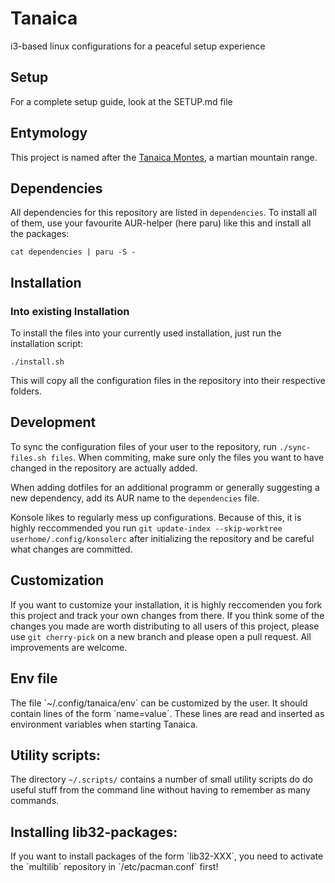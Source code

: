 # Tanaica

i3-based linux configurations for a peaceful setup experience

## Setup
For a complete setup guide, look at the SETUP.md file

## Entymology

This project is named after the [Tanaica Montes](https://en.wikipedia.org/wiki/Tanaica_Montes), a martian mountain range.

## Dependencies

All dependencies for this repository are listed in `dependencies`. To install all of them, use your favourite AUR-helper (here paru) like this and install all the packages:

``` cat dependencies | paru -S - ```

## Installation

### Into existing Installation

To install the files into your currently used installation, just run the installation script:

``` ./install.sh ```

This will copy all the configuration files in the repository into their respective folders.

## Development

To sync the configuration files of your user to the repository, run `./sync-files.sh files`. When commiting, make sure only the files you want to have changed in the repository are actually added.

When adding dotfiles for an additional programm or generally suggesting a new dependency, add its AUR name to the `dependencies` file.

Konsole likes to regularly mess up configurations. Because of this, it is highly reccommended you run `git update-index --skip-worktree userhome/.config/konsolerc` after initializing the repository and be careful what changes are committed.

## Customization

If you want to customize your installation, it is highly reccomenden you fork this project and track your own changes from there. If you think some of the changes you made are worth distributing to all users of this project, please use `git cherry-pick` on a new branch and please open a pull request. All improvements are welcome.

## Env file
The file ´~/.config/tanaica/env´ can be customized by the user. It should contain lines of the form ´name=value´. These lines are read and inserted as environment variables when starting Tanaica.

## Utility scripts:

The directory `~/.scripts/` contains a number of small utility scripts do do useful stuff from the command line without having to remember as many commands.

## Installing lib32-packages:
If you want to install packages of the form ´lib32-XXX´, you need to activate the ´multilib´ repository in ´/etc/pacman.conf´ first!
